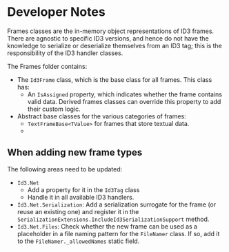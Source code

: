 ﻿# Developer Notes
Frames classes are the in-memory object representations of ID3 frames. There are agnostic to specific ID3 versions, and hence do not have the knowledge to serialize or deserialize themselves from an ID3 tag; this is the responsibility of the ID3 handler classes.

The Frames folder contains:
* The `Id3Frame` class, which is the base class for all frames. This class has:
    * An `IsAssigned` property, which indicates whether the frame contains valid data. Derived frames classes can override this property to add their custom logic.
* Abstract base classes for the various categories of frames:
    * `TextFrameBase<TValue>` for frames that store textual data.
    * 

## When adding new frame types
The following areas need to be updated:
* `Id3.Net`
    * Add a property for it in the `Id3Tag` class
    * Handle it in all available ID3 handlers.
* `Id3.Net.Serialization`: Add a serialization surrogate for the frame (or reuse an existing one) and register it in the `SerializationExtensions.IncludeId3SerializationSupport` method.
* `Id3.Net.Files`: Check whether the new frame can be used as a placeholder in a file naming pattern for the `FileNamer` class. If so, add it to the `FileNamer._allowedNames` static field.